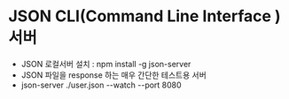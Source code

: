 # JSON CLI(Command Line Interface ) 서버

- JSON 로컬서버 설치 : npm install -g json-server
- JSON 파일을 response 하는 매우 간단한 테스트용 서버
- json-server ./user.json --watch --port 8080
